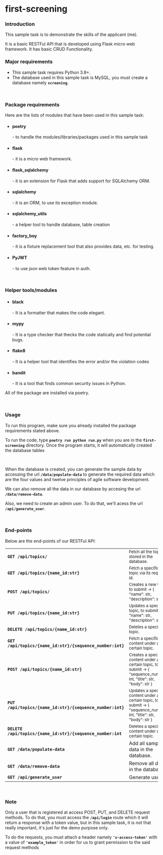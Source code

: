 # first-screening

<h3>Introduction</h3>
<p>This sample task is to demonstrate the skills of the applicant (me).</p>
<p>It is a basic RESTFul API that is developed using Flask micro web framework. It has basic CRUD Functionality.</p>

<h3>Major requirements</h3>
<ul>
  <li>This sample task requires Python 3.8+.</li>
  <li>The database used in this sample task is MySQL, you must create a database namely <strong><code>screening</code></strong>.</li>
</ul>


<br/>
<h3>Package requirements</h3>
<p>Here are the lists of modules that have been used in this sample task:</p>
<ul>
  <li><h4>poetry</h4> - to handle the modules/libraries/packages used in this sample task</li>
  <li><h4>flask</h4> - it is a micro web framework.</li>
  <li><h4>flask_sqlalchemy</h4> - it is an extension for Flask that adds support for SQLAlchemy ORM.</li>
  <li><h4>sqlalchemy</h4> - it is an ORM, to use its exception module.</li>
  <li><h4>sqlalchemy_utils</h4> - a helper tool to handle database, table creation</li>
  <li><h4>factory_boy</h4> - it is a fixture replacement tool that also provides data, etc. for testing.</li>
  <li><h4>PyJWT</h4> - to use json web token feature in auth.</li>
</ul>

<br/>
<h3>Helper tools/modules</h3>
<ul>
  <li><h4>black</h4> - It is a formatter that makes the code elegant.</li>
  <li><h4>mypy</h4> - It is a type checker that thecks the code statically and find potential bugs.</li>
  <li><h4>flake8</h4> - It is a helper tool that identifies the error and/or the violation codes </li>
  <li><h4>bandit</h4> - It is a tool that finds common security issues in Python.</li>
</ul>
<p>All of the package are installed via poetry.</p>
<br/>
<h3>Usage</h3>
<p>To run this program, make sure you already installed the package requirements stated above.</p>
<p>To run the code, type <strong><code>poetry run python run.py</code></strong> when you are in the <strong><code>first-screening</code></strong> directory. Once the program starts, it will automatically created the database tables</p>
<br/>
<p>When the database is created, you can generate the sample data by accessing the url <strong><code>/data/populate-data</code></strong> to generate the required data which are the four values and twelve principles of agile software development.</p>
<p>We can also remove all the data in our database by accesing the url <strong><code>/data/remove-data</code></strong>.</p> 
<p>Also, we need to create an admin user. To do that, we'll acess the url <strong><code>/api/generate_user</code></strong>.</p>

<br/>
<h3>End-points</h3>
<p>Below are the end-points of our RESTFul API:</p>
<table>
  <tr>
    <td><strong><code>GET /api/topics/</code></strong></td>
    <td><small>Fetch all the topics stored in the database.</small></td>
  </tr>  
  <tr>
    <td><strong><code>GET /api/topics/{name_id:str}</code></strong></td>
    <td><small>Fetch a specific topic via its required id.</small></td>
  </tr>
  <tr>
    <td><strong><code>POST /api/topics/</code></strong></td>
    <td><small>Creates a new topic, to submit -> { "name": str, "description": str }</small></td>
  </tr>
  <tr>
    <td><strong><code>PUT /api/topics/{name_id:str}</code></strong></td>
    <td><small>Updates a specific topic, to submit -> { "name": str, "description": str }</small></td>
  </tr>
  <tr>
    <td><strong><code>DELETE /api/topics/{name_id:str}</code></strong></td>
    <td><small>Deletes a specific topic.</small></td>
  </tr>
  <tr>
    <td><strong><code>GET /api/topics/{name_id:str}/{sequence_number:int}</code></strong></td>
    <td><small>Fetch a specific content under a certain topic.</small></td>
  </tr>
  <tr>
    <td><strong><code>POST /api/topics/{name_id:str}</code></strong></td>
    <td><small>Creates a specific content under a certain topic, to submit -> { "sequence_number": int, "title": str, "body": str }</small></td>
  </tr>
  <tr>
    <td><strong><code>PUT /api/topics/{name_id:str}/{sequence_number:int}</code></strong></td>
    <td><small>Updates a specific content under a certain topic, to submit -> { "sequence_number": int, "title": str, "body": str }</small></td>
  </tr>
  <tr>
    <td><strong><code>DELETE /api/topics/{name_id:str}/{sequence_number:int</code></strong></td>
    <td><small>Deletes a specific content under a certain topic.</small></td>
  </tr>
  <tr>
    <td><strong><code>GET /data/populate-data</code></strong></td>
    <td>Add all sample data in the database.</td>
  </tr>
  <tr>
    <td><strong><code>GET /data/remove-data</code></strong></td>
    <td>Remove all data in the database.</td>
  </tr>
  <tr>
    <td><strong><code>GET /api/generate_user</code></strong></td>
    <td>Generate user</td>
  </tr>
</table>
<br/>
<h3>Note</h3>
<p>Only a user that is registered at access POST, PUT, and DELETE request methods. To do that, you must access the <strong><code>/api/login</code></strong> route which it will return a response with a token value, but in this sample task, it is not that really important, it's just for the demo purpose only.</p>
<p>To do the requests, you must attach a header namely <strong><code>'x-access-token'</code></strong> with a value of <strong><code>'example_token'</code></strong> in order for us to grant permission to the said request methods</p>
